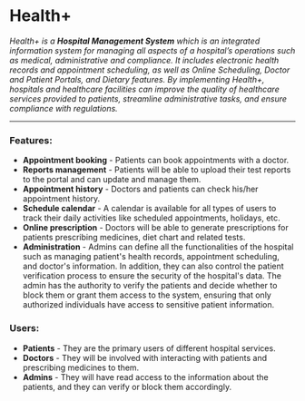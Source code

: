 # Health+
_Health+ is a **Hospital Management System** which is an integrated information system for managing all aspects of a hospital’s operations such as medical, administrative and compliance. It includes electronic health records and appointment scheduling, as well as Online Scheduling, Doctor and Patient Portals, and Dietary features. By implementing Health+, hospitals and healthcare facilities can improve the quality of healthcare services provided to patients, streamline administrative tasks, and ensure compliance with regulations._
___

### Features:
- **Appointment booking** - Patients can book appointments with a doctor.
- **Reports management** - Patients will be able to upload their test reports to the portal and can update and manage them.
- **Appointment history** - Doctors and patients can check his/her appointment history.
- **Schedule calendar** - A calendar is available for all types of users to track their daily activities like scheduled appointments, holidays, etc.
- **Online prescription** - Doctors will be able to generate prescriptions for patients prescribing medicines, diet chart and related tests.
- **Administration** - Admins can define all the functionalities of the hospital such as managing patient's health records, appointment scheduling, and doctor's information. In addition, they can also control the patient verification process to ensure the security of the hospital's data. The admin has the authority to verify the patients and decide whether to block them or grant them access to the system, ensuring that only authorized individuals have access to sensitive patient information.


### Users:
- **Patients** - They are the primary users of different hospital services.
- **Doctors** - They will be involved with interacting with patients and prescribing medicines to them.
- **Admins** - They will have read access to the information about the patients, and they can verify or block them accordingly.
